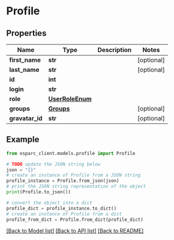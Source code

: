 # Profile


## Properties

Name | Type | Description | Notes
------------ | ------------- | ------------- | -------------
**first_name** | **str** |  | [optional] 
**last_name** | **str** |  | [optional] 
**id** | **int** |  | 
**login** | **str** |  | 
**role** | [**UserRoleEnum**](UserRoleEnum.md) |  | 
**groups** | [**Groups**](Groups.md) |  | [optional] 
**gravatar_id** | **str** |  | [optional] 

## Example

```python
from osparc_client.models.profile import Profile

# TODO update the JSON string below
json = "{}"
# create an instance of Profile from a JSON string
profile_instance = Profile.from_json(json)
# print the JSON string representation of the object
print(Profile.to_json())

# convert the object into a dict
profile_dict = profile_instance.to_dict()
# create an instance of Profile from a dict
profile_from_dict = Profile.from_dict(profile_dict)
```
[[Back to Model list]](../README.md#documentation-for-models) [[Back to API list]](../README.md#documentation-for-api-endpoints) [[Back to README]](../README.md)


